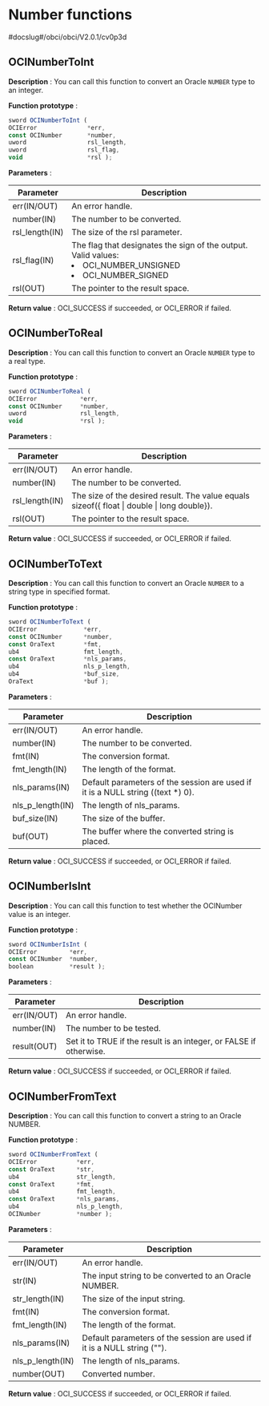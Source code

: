 Number functions
=====================================

#docslug#/obci/obci/V2.0.1/cv0p3d

OCINumberToInt
-----------------------

**Description** : You can call this function to convert an Oracle `NUMBER` type to an integer.

**Function prototype** :

```javascript
sword OCINumberToInt ( 
OCIError              *err,
const OCINumber       *number,
uword                 rsl_length,
uword                 rsl_flag,
void                  *rsl );
```

**Parameters** :

| **Parameter**  |                                                                                                 **Description**                                                                                                  |
|----------------|------------------------------------------------------------------------------------------------------------------------------------------------------------------------------------------------------------------|
| err(IN/OUT)    | An error handle.                                                                                                                                                                                                 |
| number(IN)     | The number to be converted.                                                                                                                                                                                      |
| rsl_length(IN) | The size of the rsl parameter.                                                                                                                                                                                   |
| rsl_flag(IN)   | The flag that designates the sign of the output. Valid values: </br> <ur> <li>OCI_NUMBER_UNSIGNED</li> <li> OCI_NUMBER_SIGNED </li>   |
| rsl(OUT)       | The pointer to the result space.                                                                                                                                                                                 |

**Return value** : OCI_SUCCESS if succeeded, or OCI_ERROR if failed.

OCINumberToReal
------------------------

**Description** : You can call this function to convert an Oracle `NUMBER` type to a real type.

**Function prototype** :

```javascript
sword OCINumberToReal ( 
OCIError            *err,
const OCINumber     *number,
uword               rsl_length,
void                *rsl );
```

**Parameters** :

| **Parameter**  |                                       **Description**                                       |
|----------------|---------------------------------------------------------------------------------------------|
| err(IN/OUT)    | An error handle.                                                                            |
| number(IN)     | The number to be converted.                                                                 |
| rsl_length(IN) | The size of the desired result. The value equals sizeof({ float \| double \| long double}). |
| rsl(OUT)       | The pointer to the result space.                                                            |

**Return value** : OCI_SUCCESS if succeeded, or OCI_ERROR if failed.

OCINumberToText
------------------------

**Description** : You can call this function to convert an Oracle `NUMBER` to a string type in specified format.

**Function prototype** :

```javascript
sword OCINumberToText ( 
OCIError             *err,
const OCINumber      *number,
const OraText        *fmt,
ub4                  fmt_length,
const OraText        *nls_params,
ub4                  nls_p_length,
ub4                  *buf_size,
OraText              *buf );
```

**Parameters** :

|  **Parameter**   |                                 **Description**                                  |
|------------------|----------------------------------------------------------------------------------|
| err(IN/OUT)      | An error handle.                                                                 |
| number(IN)       | The number to be converted.                                                      |
| fmt(IN)          | The conversion format.                                                           |
| fmt_length(IN)   | The length of the format.                                                        |
| nls_params(IN)   | Default parameters of the session are used if it is a NULL string ((text \*) 0). |
| nls_p_length(IN) | The length of nls_params.                                                        |
| buf_size(IN)     | The size of the buffer.                                                          |
| buf(OUT)         | The buffer where the converted string is placed.                                 |

**Return value** : OCI_SUCCESS if succeeded, or OCI_ERROR if failed.

OCINumberIsInt
-----------------------

**Description** : You can call this function to test whether the OCINumber value is an integer.

**Function prototype** :

```javascript
sword OCINumberIsInt ( 
OCIError         *err,
const OCINumber  *number,
boolean          *result );
```

**Parameters** :

| **Parameter** |                          **Description**                           |
|---------------|--------------------------------------------------------------------|
| err(IN/OUT)   | An error handle.                                                   |
| number(IN)    | The number to be tested.                                           |
| result(OUT)   | Set it to TRUE if the result is an integer, or FALSE if otherwise. |

**Return value** : OCI_SUCCESS if succeeded, or OCI_ERROR if failed.

OCINumberFromText
--------------------------

**Description** : You can call this function to convert a string to an Oracle NUMBER.

**Function prototype** :

```javascript
sword OCINumberFromText ( 
OCIError           *err,
const OraText      *str,
ub4                str_length,
const OraText      *fmt,
ub4                fmt_length,
const OraText      *nls_params,
ub4                nls_p_length,
OCINumber          *number );
```

**Parameters** :

|  **Parameter**   |                             **Description**                             |
|------------------|-------------------------------------------------------------------------|
| err(IN/OUT)      | An error handle.                                                        |
| str(IN)          | The input string to be converted to an Oracle NUMBER.                   |
| str_length(IN)   | The size of the input string.                                           |
| fmt(IN)          | The conversion format.                                                  |
| fmt_length(IN)   | The length of the format.                                               |
| nls_params(IN)   | Default parameters of the session are used if it is a NULL string (""). |
| nls_p_length(IN) | The length of nls_params.                                               |
| number(OUT)      | Converted number.                                                       |

**Return value** : OCI_SUCCESS if succeeded, or OCI_ERROR if failed.
